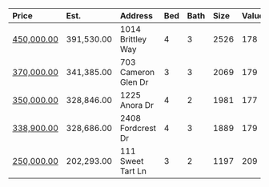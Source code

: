 | Price                                                                                    | Est.       | Address             | Bed | Bath | Size | Value | Days | Lot   | Year | HOA | Open |
| :--------------------------------------------------------------------------------------- | :--------- | :------------------ | :-- | :--- | :--- | :---- | :--- | :---- | :--- | :-- | :--- |
| [450,000.00](https://www.movoto.com/home/1014-brittley-way-apex-nc-27502-pid_bjvx43b5jh) | 391,530.00 | 1014 Brittley Way   | 4   | 3    | 2526 | 178   | 1    | 10454 | 1996 | 80  |      |
| [370,000.00](https://www.movoto.com/home/703-cameron-glen-dr-apex-nc-27502-413_2335367)  | 341,385.00 | 703 Cameron Glen Dr | 3   | 3    | 2069 | 179   | 9    | 0.27  | 1999 | 30  |      |
| [350,000.00](https://www.movoto.com/home/1225-anora-dr-apex-nc-27502-413_2337160)        | 328,846.00 | 1225 Anora Dr       | 4   | 2    | 1981 | 177   | 1    | 0.34  | 1999 | 40  |      |
| [338,900.00](https://www.movoto.com/home/2408-fordcrest-dr-apex-nc-27502-413_2157981)    | 328,686.00 | 2408 Fordcrest Dr   | 4   | 3    | 1889 | 179   | 25   | 9148  | 1997 | 54  |      |
| [250,000.00](https://www.movoto.com/home/111-sweet-tart-ln-apex-nc-27502-413_2335684)    | 202,293.00 | 111 Sweet Tart Ln   | 3   | 2    | 1197 | 209   | 8    | 8276  | 1998 | 22  |      |